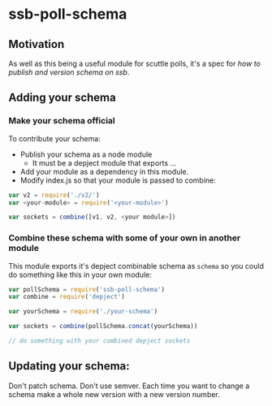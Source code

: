 # ssb-poll-schema

## Motivation

As well as this being a useful module for scuttle polls, it's a spec for _how to publish and version schema on ssb_.

## Adding your schema 

### Make your schema official

To contribute your schema:

- Publish your schema as a node module
  - It must be a depject module that exports ...
- Add your module as a dependency in this module. 
- Modify index.js so that your module is passed to combine:
```js
var v2 = require('./v2/')
var <your-module> = require('<your-module>')

var sockets = combine([v1, v2, <your module>])

```

### Combine these schema with some of your own in another module

This module exports it's depject combinable schema as `schema` so you could do something like this in your own module:

```js
var pollSchema = require('ssb-poll-schema')
var combine = require('depject')

var yourSchema = require('./your-schema')

var sockets = combine(pollSchema.concat(yourSchema)) 

// do something with your combined depject sockets

```

## Updating your schema:

Don't patch schema. Don't use semver. Each time you want to change a schema make a whole new version with a new version number.

